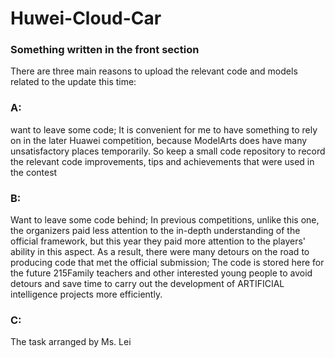 # Huwei-Cloud-Car
### Something written in the front section
There are three main reasons to upload the relevant code and models related to the update this time:
### A: 
want to leave some code; It is convenient for me to have something to rely on in the later Huawei competition, because ModelArts does have many unsatisfactory places temporarily. So keep a small code repository to record the relevant code improvements, tips and achievements that were used in the contest
### B: 
Want to leave some code behind; In previous competitions, unlike this one, the organizers paid less attention to the in-depth understanding of the official framework, but this year they paid more attention to the players' ability in this aspect. As a result, there were many detours on the road to producing code that met the official submission; The code is stored here for the future 215Family teachers and other interested young people to avoid detours and save time to carry out the development of ARTIFICIAL intelligence projects more efficiently.
### C:
The task arranged by Ms. Lei


